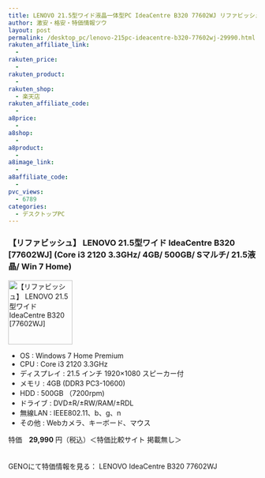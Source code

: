 ```yaml
---
title: LENOVO 21.5型ワイド液晶一体型PC IdeaCentre B320 77602WJ リファビッシュ特価29,990円！
author: 激安・格安・特価情報ツウ
layout: post
permalink: /desktop_pc/lenovo-215pc-ideacentre-b320-77602wj-29990.html
rakuten_affiliate_link:
  - 
rakuten_price:
  - 
rakuten_product:
  - 
rakuten_shop:
  - 楽天店
rakuten_affiliate_code:
  - 
a8price:
  - 
a8shop:
  - 
a8product:
  - 
a8image_link:
  - 
a8affiliate_code:
  - 
pvc_views:
  - 6789
categories:
  - デスクトップPC
---
```

### 【リファビッシュ】 LENOVO 21.5型ワイド IdeaCentre B320 \[77602WJ\] (Core i3 2120 3.3GHz/ 4GB/ 500GB/ Sマルチ/ 21.5液晶/ Win 7 Home)

<div class="img-bg2 img_L">
  <img border="0" alt="【リファビッシュ】 LENOVO 21.5型ワイド IdeaCentre B320 [77602WJ]" src="http://i2.wp.com/www.geno-web.jp/shopimages/genoweb/0010060000832.jpg?w=130"width="130" data-recalc-dims="1" /><br /> <img border="0" src="http://i2.wp.com/www16.a8.net/0.gif?resize=1%2C1" alt="" data-recalc-dims="1" />
</div>

<!--more-->

  * OS : Windows 7 Home Premium
  * CPU : Core i3 2120 3.3GHz
  * ディスプレイ : 21.5 インチ 1920&#215;1080 スピーカー付
  * メモリ : 4GB (DDR3 PC3-10600)
  * HDD : 500GB （7200rpm)
  * ドライブ : DVD±R/±RW/RAM/±RDL
  * 無線LAN : IEEE802.11、b、g、n
  * その他 : Webカメラ、キーボード、マウス

特価　<span class="tokka-price"><strong>29,990</strong></span> 円（税込）＜特価比較サイト 掲載無し＞

　  
GENOにて特価情報を見る： <span class="fs150p">LENOVO IdeaCentre B320 77602WJ</span>